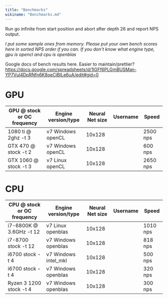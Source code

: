 ```yaml
---
title: "Benchmarks"
wikiname: "Benchmarks.md"
---
```

Run go infinite from start position and abort after depth 26 and report NPS output. 

_I put some sample ones from memory. Please put your own bench scores here in sorted NPS order if you can. If you don't know what engine type, gpu is opencl and cpu is openblas_

Google docs of bench results here. Easier to maintain/prettier? https://docs.google.com/spreadsheets/d/1lGFf6PLGmBUSMan-YP7Vul4DpRNfn6K8oeCjBILe6uA/edit#gid=0

# GPU
| GPU @ stock or OC frequency| Engine version/type | Neural Net size | Username | Speed |
| ------------- | ---- | ------------- | ------------- | ------------- |
|1080 ti @ 2ghz -t 3 | v7 Windows openCL | 10x128 | | 2500 nps|
|GTX 470 @ stock -t 2 | v7 Windows openCL | 10x128 | | 600 nps|
|GTX 1060 @ stock -t 3 | v7 Linux openCL | 10x128 | | 2650 nps|
# CPU
| CPU @ stock or OC frequency| Engine version/type | Neural Net size | Username | Speed |
| ------------- | ---- | ------------- | ------------- |------------- |
|i7-6800K @ 3.6GHz -t 12 | v7 Linux openblas | 10x128 | | 1010 nps|
|i7-8700 stock -t 12 | v7 Windows openblas | 10x128 | | 818 nps|
|i6700 stock -t 4 | v7 Windows intel_mkl | 10x128 | | 500 nps|
|i6700 stock -t 4 | v7 Windows openblas | 10x128 | | 320 nps|
|Ryzen 3 1200 stock -t 4 | v7 Windows openblas | 10x128 | | 300 nps|
